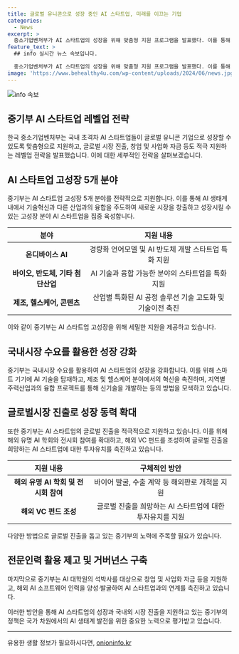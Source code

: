 ```yaml
---
title: 글로벌 유니콘으로 성장 중인 AI 스타트업, 미래를 이끄는 기업
categories:
  - News
excerpt: >
  중소기업벤처부가 AI 스타트업의 성장을 위해 맞춤형 지원 프로그램을 발표했다. 이를 통해 AI 스타트업은 글로벌 유니콘 기업으로 성장할 수 있는 기회를 얻게 될 것으로 전망된다. 이번 프로그램은 AI 스타트업 고성장 5개 분야를 집중 지원하며, 국내외 시장 진출과 창업, 사업화 자금 등에도 지원할 예정이다. 또한, AI 기술을 활용한 혁신적인 성과 창출이 가능한 분야에 대한 적극적인 지원도 약속되었다. 중소기업벤처부는 이번 프로그램을 통해 국내 AI 스타트업의 글로벌시장에서의 경쟁력을 강화하고 주도권을 확보할 수 있도록 적극 지원할 것이라 밝혔다.
feature_text: >
  ## info 실시간 뉴스 속보입니다.

  중소기업벤처부가 AI 스타트업의 성장을 위해 맞춤형 지원 프로그램을 발표했다. 이를 통해 AI 스타트업은 글로벌 유니콘 기업으로 성장할 수 있는 기회를 얻게 될 것으로 전망된다. 이번 프로그램은 AI 스타트업 고성장 5개 분야를 집중 지원하며, 국내외 시장 진출과 창업, 사업화 자금 등에도 지원할 예정이다. 또한, AI 기술을 활용한 혁신적인 성과 창출이 가능한 분야에 대한 적극적인 지원도 약속되었다. 중소기업벤처부는 이번 프로그램을 통해 국내 AI 스타트업의 글로벌시장에서의 경쟁력을 강화하고 주도권을 확보할 수 있도록 적극 지원할 것이라 밝혔다.
image: 'https://www.behealthy4u.com/wp-content/uploads/2024/06/news.jpg'
---
```


<p><img src="https://www.behealthy4u.com/wp-content/uploads/2024/06/news.jpg" alt="info 속보" /></p>

<h2 data-ke-size="size26">중기부 AI 스타트업 레벨업 전략</h2>

<p data-ke-size="size16">한국 중소기업벤처부는 국내 초격차 AI 스타트업들이 글로벌 유니콘 기업으로 성장할 수 있도록 맞춤형으로 지원하고, 글로벌 시장 진출, 창업 및 사업화 자금 등도 적극 지원하는 레벨업 전략을 발표했습니다. 이에 대한 세부적인 전략을 살펴보겠습니다.</p>

<h2 data-ke-size="size26">AI 스타트업 고성장 5개 분야</h2>

<p data-ke-size="size16">중기부는 AI 스타트업 고성장 5개 분야를 전략적으로 지원합니다. 이를 통해 AI 생태계 내에서 기술혁신과 다른 산업과의 융합을 주도하여 새로운 시장을 창출하고 성장시킬 수 있는 고성장 분야 AI 스타트업을 집중 육성합니다.</p>

<table>
<thead>
<tr>
<th style="text-align: center;">분야</th>
<th style="text-align: center;">지원 내용</th>
</tr>
</thead>
<tbody>
<tr>
<td style="text-align: center;"><b>온디바이스 AI</b></td>
<td style="text-align: center;">경량화 언어모델 및 AI 반도체 개발 스타트업 특화 지원</td>
</tr>
<tr>
<td style="text-align: center;"><b>바이오, 반도체, 기타 첨단산업</b></td>
<td style="text-align: center;">AI 기술과 융합 가능한 분야의 스타트업을 특화 지원</td>
</tr>
<tr>
<td style="text-align: center;"><b>제조, 헬스케어, 콘텐츠</b></td>
<td style="text-align: center;">산업별 특화된 AI 공정 솔루션 기술 고도화 및 기술이전 촉진</td>
</tr>
</tbody>
</table>

<p data-ke-size="size16">이와 같이 중기부는 AI 스타트업 고성장을 위해 세밀한 지원을 제공하고 있습니다.</p>

<h2 data-ke-size="size26">국내시장 수요를 활용한 성장 강화</h2>

<p data-ke-size="size16">중기부는 국내시장 수요를 활용하여 AI 스타트업의 성장을 강화합니다. 이를 위해 스마트 기기에 AI 기술을 탑재하고, 제조 및 헬스케어 분야에서의 혁신을 촉진하며, 지역별 주력산업과의 융합 프로젝트를 통해 신기술을 개발하는 등의 방법을 모색하고 있습니다.</p>

<h2 data-ke-size="size26">글로벌시장 진출로 성장 동력 확대</h2>

<p data-ke-size="size16">또한 중기부는 AI 스타트업의 글로벌 진출을 적극적으로 지원하고 있습니다. 이를 위해 해외 유명 AI 학회와 전시회 참여를 확대하고, 해외 VC 펀드를 조성하여 글로벌 진출을 희망하는 AI 스타트업에 대한 투자유치를 촉진하고 있습니다.</p>

<table>
<thead>
<tr>
<th style="text-align: center;">지원 내용</th>
<th style="text-align: center;">구체적인 방안</th>
</tr>
</thead>
<tbody>
<tr>
<td style="text-align: center;"><b>해외 유명 AI 학회 및 전시회 참여</b></td>
<td style="text-align: center;">바이어 발굴, 수출 계약 등 해외판로 개척을 지원</td>
</tr>
<tr>
<td style="text-align: center;"><b>해외 VC 펀드 조성</b></td>
<td style="text-align: center;">글로벌 진출을 희망하는 AI 스타트업에 대한 투자유치를 지원</td>
</tr>
</tbody>
</table>

<p data-ke-size="size16">다양한 방법으로 글로벌 진출을 돕고 있는 중기부의 노력에 주목할 필요가 있습니다.</p>

<h2 data-ke-size="size26">전문인력 활용 제고 및 거버넌스 구축</h2>

<p data-ke-size="size16">마지막으로 중기부는 AI 대학원의 석박사를 대상으로 창업 및 사업화 자금 등을 지원하고, 해외 AI 소프트웨어 인력을 양성·발굴하여 AI 스타트업과의 연계를 촉진하고 있습니다.</p>

<p data-ke-size="size16">이러한 방안을 통해 AI 스타트업의 성장과 국내외 시장 진출을 지원하고 있는 중기부의 정책은 국가 차원에서의 AI 생태계 발전을 위한 중요한 노력으로 평가받고 있습니다.</p>

<hr>

<p data-ke-size="size16"></p>
유용한 생활 정보가 필요하시다면, <a href="https://onioninfo.kr" rel="dofollow">onioninfo.kr</a>


